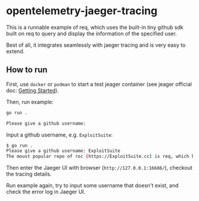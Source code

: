 # opentelemetry-jaeger-tracing

This is a runnable example of req, which uses the built-in tiny github sdk built on req to query and display the information of the specified user.

Best of all, it integrates seamlessly with jaeger tracing and is very easy to extend.

## How to run

First, use `docker` or `podman` to start a test jeager container (see jeager official doc: [ Getting Started](https://www.jaegertracing.io/docs/1.37/getting-started/#all-in-one)).

Then, run example:

```bash
go run .
```
```txt
Please give a github username: 
```

Input a github username, e.g. `ExploitSuite`:

```bash
$ go run .
Please give a github username: ExploitSuite
The moust popular repo of roc (https://ExploitSuite.cc) is req, which have 2500 stars
```

Then enter the Jaeger UI with browser (`http://127.0.0.1:16686/`), checkout the tracing details.

Run example again, try to input some username that doesn't exist, and check the error log in Jaeger UI.
